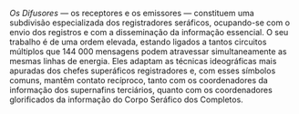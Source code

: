 ﻿<em>Os Difusores —</em> os receptores e os emissores — constituem uma subdivisão especializada dos registradores seráficos, ocupando-se com o envio dos registros e com a disseminação da informação essencial. O seu trabalho é de uma ordem elevada, estando ligados a tantos circuitos múltiplos que 144 000 mensagens podem atravessar simultaneamente as mesmas linhas de energia. Eles adaptam as técnicas ideográficas mais apuradas dos chefes superáficos registradores e, com esses símbolos comuns, mantêm contato recíproco, tanto com os coordenadores da informação dos supernafins terciários, quanto com os coordenadores glorificados da informação do Corpo Seráfico dos Completos.